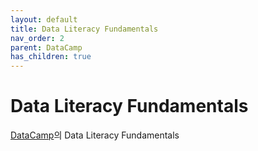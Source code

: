 ```yaml
---
layout: default
title: Data Literacy Fundamentals
nav_order: 2
parent: DataCamp
has_children: true  
---
```

# Data Literacy Fundamentals
[DataCamp]의 Data Literacy Fundamentals

[DataCamp]: https://app.datacamp.com/learn/skill-tracks/data-literacy-fundamentals